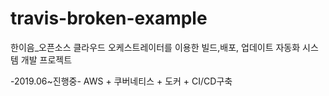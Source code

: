 # travis-broken-example

한이음_오픈소스 클라우드 오케스트레이터를 이용한 빌드,배포, 업데이트 자동화 시스템 개발 프로젝트

-2019.06~진행중-
AWS + 쿠버네티스 + 도커 + CI/CD구축
